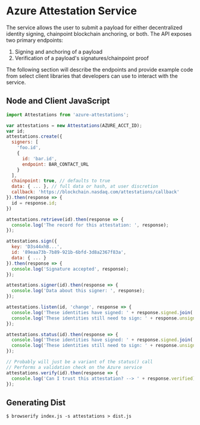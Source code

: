 # Azure Attestation Service

The service allows the user to submit a payload for either decentralized identity signing, chainpoint blockchain anchoring, or both. The API exposes two primary endpoints:

1. Signing and anchoring of a payload
2. Verification of a payload's signatures/chainpoint proof

The following section will describe the endpoints and provide example code from select client libraries that developers can use to interact with the service.


## Node and Client JavaScript

```js
import Attestations from 'azure-attestations';

var attestations = new Attestations(AZURE_ACCT_ID);
var id;
attestations.create({ 
  signers: [
    'foo.id',
    {
      id: 'bar.id',
      endpoint: BAR_CONTACT_URL
    }
  ],
  chainpoint: true, // defaults to true
  data: { ... }, // full data or hash, at user discretion
  callback: 'https://blockchain.nasdaq.com/attestations/callback'
}).then(response => {
  id = response.id;
})

attestations.retrieve(id).then(response => {
  console.log('The record for this attestation: ', response);
});

attestations.sign({
  key: 'D3s44xhB...',
  id: '89eaa73b-7b89-921b-6bfd-3d8a2367f83a',
  data: { ... }
}).then(response => {
  console.log('Signature accepted', response);
});

attestations.signer(id).then(response => {
  console.log('Data about this signer: ', response);
});

attestations.listen(id, 'change', response => {
  console.log('These identities have signed: ' + response.signed.join(', '));
  console.log('These identities still need to sign: ' + response.unsigned.join(', '));
});

attestations.status(id).then(response => {
  console.log('These identities have signed: ' + response.signed.join(', '));
  console.log('These identities still need to sign: ' + response.unsigned.join(', '));
});

// Probably will just be a variant of the status() call
// Performs a validation check on the Azure service
attestations.verify(id).then(response => {
  console.log('Can I trust this attestation? --> ' + response.verified)
});


```

## Generating Dist

`$ browserify index.js -s attestations > dist.js`

